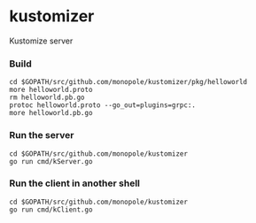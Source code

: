 # kustomizer
Kustomize server


### Build
```
cd $GOPATH/src/github.com/monopole/kustomizer/pkg/helloworld
more helloworld.proto
rm helloworld.pb.go
protoc helloworld.proto --go_out=plugins=grpc:.
more helloworld.pb.go
```

### Run the server
```
cd $GOPATH/src/github.com/monopole/kustomizer   
go run cmd/kServer.go
```

### Run the client in another shell
```
cd $GOPATH/src/github.com/monopole/kustomizer
go run cmd/kClient.go
```
